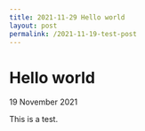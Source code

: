 ```yaml
---
title: 2021-11-29 Hello world
layout: post
permalink: /2021-11-19-test-post
---
```


# Hello world
19 November 2021
  
This is a test.